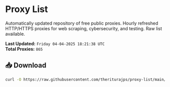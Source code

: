# Proxy List

Automatically updated repository of free public proxies. Hourly refreshed HTTP/HTTPS proxies for web scraping, cybersecurity, and testing. Raw list available.

**Last Updated:** `Friday 04-04-2025 18:21:38 UTC`  
**Total Proxies:** `865`

## 📥 Download
```bash
curl -O https://raw.githubusercontent.com/theriturajps/proxy-list/main/proxies.txt
